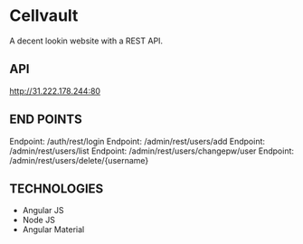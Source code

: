 # Cellvault
A decent lookin website with a REST API.

## API 
http://31.222.178.244:80


## END POINTS
Endpoint: /auth/rest/login
Endpoint: /admin/rest/users/add
Endpoint: /admin/rest/users/list
Endpoint: /admin/rest/users/changepw/user
Endpoint: /admin/rest/users/delete/{username}

## TECHNOLOGIES
* Angular JS
* Node JS
* Angular Material